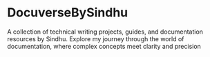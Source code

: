 # DocuverseBySindhu
A collection of technical writing projects, guides, and documentation resources by Sindhu. Explore my journey through the world of documentation, where complex concepts meet clarity and precision
